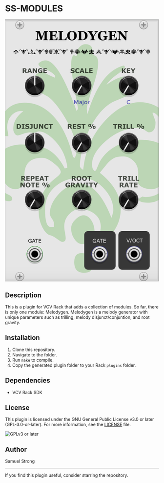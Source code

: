 # SS-MODULES

![Plugin Image](res/demo_pic.png)

## Description

This is a plugin for VCV Rack that adds a collection of modules. So far, there is
only one module: Melodygen. Melodygen is a melody generator with unique parameters
such as trilling, melody disjunct/conjuntion, and root gravity.

## Installation

1. Clone this repository.
2. Navigate to the folder.
3. Run `make` to compile.
4. Copy the generated plugin folder to your Rack `plugins` folder.

## Dependencies

- VCV Rack SDK

## License

This plugin is licensed under the GNU General Public License v3.0 or later (GPL-3.0-or-later). For more information, see the [LICENSE](./LICENSE) file.

![GPLv3 or later](https://img.shields.io/badge/license-GPL--3.0--or--later-blue)

## Author

Samuel Strong

---

If you find this plugin useful, consider starring the repository.
